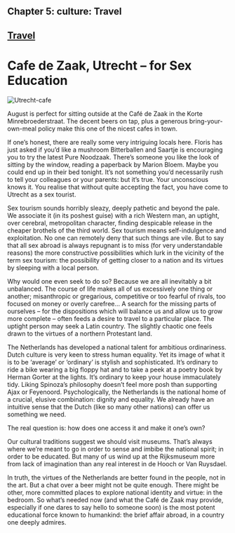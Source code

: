 Chapter  5: culture: Travel
--------------------------

[Travel](../category/culture/travel/index.html)
-----------------------------------------------

Cafe de Zaak, Utrecht – for Sex Education
=========================================

![Utrecht-cafe](http://i1.wp.com/www.thebookoflife.org/wp-content/uploads/2014/09/Utrecht-cafe.jpg)

<span class="s1">August is perfect for sitting outside at the Café de Zaak in the Korte Minrebroederstraat. The decent beers on tap, plus a generous bring-your-own-meal policy make this one of the nicest cafes in town.</span>

<span class="s1">If one’s honest, there are really some very intriguing locals here. Floris has just asked if you’d like a mushroom Bitterballen and Saartje is encouraging you to try the latest Pure Noodzaak. There’s someone you like the look of sitting by the window, reading a paperback by Marion Bloem. Maybe you could end up in their bed tonight. It’s not something you’d necessarily rush to tell your colleagues or your parents: but it’s true. Your unconscious knows it. You realise that without quite accepting the fact, you have come to Utrecht as a sex tourist.</span>

<span class="s1">Sex tourism sounds horribly sleazy, deeply pathetic and beyond the pale. We associate it (in its poshest guise) with a rich Western man, an uptight, over cerebral, metropolitan character, finding despicable release in the cheaper brothels of the third world. Sex tourism means self-indulgence and exploitation. No one can remotely deny that such things are vile. But to say that all sex abroad is always repugnant is to miss (for very understandable reasons) the more constructive possibilities which lurk in the vicinity of the term sex tourism: the possibility of getting closer to a nation and its virtues by sleeping with a local person.</span>

<span class="s1">Why would one even seek to do so? Because we are all inevitably a bit unbalanced. The course of life makes all of us excessively one thing or another; misanthropic or gregarious, competitive or too fearful of rivals, too focused on money or overly carefree… A search for the missing parts of ourselves – for the dispositions which will balance us and allow us to grow more complete – often feeds a desire to travel to a particular place. The uptight person may seek a Latin country. The slightly chaotic one feels drawn to the virtues of a northern Protestant land.</span>

<span class="s1">The Netherlands has developed a national talent for ambitious ordinariness. Dutch culture is very keen to stress human equality. Yet its image of what it is to be ‘average’ or ‘ordinary’ is stylish and sophisticated. It’s ordinary to ride a bike wearing a big floppy hat and to take a peek at a poetry book by Herman Gorter at the lights. It’s ordinary to keep your house immaculately tidy. Liking Spinoza’s philosophy doesn’t feel more posh than supporting Ajax or Feyenoord. Psychologically, the Netherlands is the national home of a crucial, elusive combination: dignity and equality. We already have an intuitive sense that the Dutch (like so many other nations) can offer us something we need.</span>

<span class="s1">The real question is: how does one access it and make it one’s own?</span>

<span class="s1">Our cultural traditions suggest we should visit museums. That’s always where we’re meant to go in order to sense and imbibe the national spirit; in order to be educated. But many of us wind up at the Rijksmuseum more from lack of imagination than any real interest in de Hooch or Van Ruysdael.</span>

<span class="s1">In truth, the virtues of the Netherlands are better found in the people, not in the art. But a chat over a beer might not be quite enough. There might be other, more committed places to explore national identity and virtue: in the bedroom. So what’s needed now (and what the Café de Zaak may provide, especially if one dares to say hello to someone soon) is the most potent educational force known to humankind: the brief affair abroad, in a country one deeply admires.</span>

